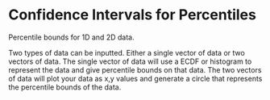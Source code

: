 # Confidence Intervals for Percentiles
Percentile bounds for 1D and 2D data. 

Two types of data can be inputted. Either a single vector of data or two vectors of data. The single vector of data will use a ECDF or histogram to represent the data and give percentile bounds on that data. The two vectors of data will plot your data as x,y values and generate a circle that represents the percentile bounds of the data. 
